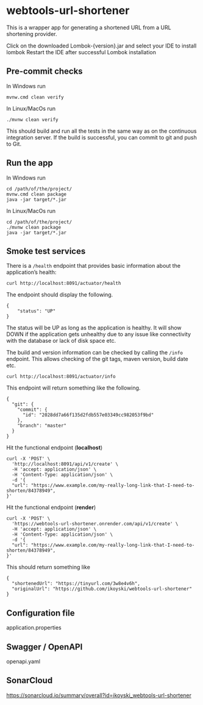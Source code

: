 # webtools-url-shortener 

This is a wrapper app for generating a shortened URL from a URL shortening provider.

Click on the downloaded Lombok-{version}.jar and select your IDE to install lombok
Restart the IDE after successful Lombok installation

## Pre-commit checks

In Windows run

```
mvnw.cmd clean verify
```

In Linux/MacOs run

```
./mvnw clean verify
```

This should build and run all the tests in the same way as on the continuous integration server.  If the build is successful, you can commit to git and push to Git.

## Run the app

In Windows run

```
cd /path/of/the/project/
mvnw.cmd clean package
java -jar target/*.jar
```
In Linux/MacOs run

```
cd /path/of/the/project/
./mvnw clean package
java -jar target/*.jar
```

## Smoke test services

There is a `/health` endpoint that provides basic information about the application’s health:

```
curl http://localhost:8091/actuator/health
```

The endpoint should display the following.

```
{
    "status": "UP"
}
```

The status will be UP as long as the application is healthy. It will show DOWN if the application gets 
unhealthy due to any issue like connectivity with the database or lack of disk space etc. 

The build and version information can be checked by calling the `/info` endpoint.  This allows checking of the git tags, maven version, build date etc.

```
curl http://localhost:8091/actuator/info
```

This endpoint will return something like the following.

```
{
  "git": {
    "commit": {
      "id": "2028dd7a66f135d2fdb557e03349cc982053f9bd"
    },
    "branch": "master"
  }
}
```

Hit the functional endpoint (**localhost**)

```
curl -X 'POST' \
  'http://localhost:8091/api/v1/create' \
  -H 'accept: application/json' \
  -H 'Content-Type: application/json' \
  -d '{
  "url": "https://www.example.com/my-really-long-link-that-I-need-to-shorten/84378949",
}'
```

Hit the functional endpoint (**render**)

```
curl -X 'POST' \
  'https://webtools-url-shortener.onrender.com/api/v1/create' \
  -H 'accept: application/json' \
  -H 'Content-Type: application/json' \
  -d '{
  "url": "https://www.example.com/my-really-long-link-that-I-need-to-shorten/84378949",
}'
```

This should return something like

```
{
  "shortenedUrl": "https://tinyurl.com/3w8e4v6h",
  "originalUrl": "https://github.com/ikoyski/webtools-url-shortener"
}
```

## Configuration file

application.properties

## Swagger / OpenAPI

openapi.yaml

## SonarCloud

https://sonarcloud.io/summary/overall?id=ikoyski_webtools-url-shortener
